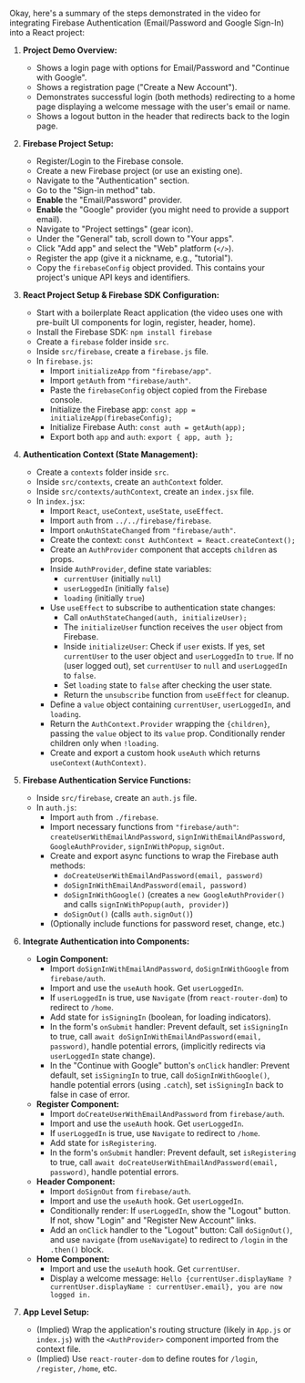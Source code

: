 Okay, here's a summary of the steps demonstrated in the video for integrating Firebase Authentication (Email/Password and Google Sign-In) into a React project:

1.  **Project Demo Overview:**
    *   Shows a login page with options for Email/Password and "Continue with Google".
    *   Shows a registration page ("Create a New Account").
    *   Demonstrates successful login (both methods) redirecting to a home page displaying a welcome message with the user's email or name.
    *   Shows a logout button in the header that redirects back to the login page.

2.  **Firebase Project Setup:**
    *   Register/Login to the Firebase console.
    *   Create a new Firebase project (or use an existing one).
    *   Navigate to the "Authentication" section.
    *   Go to the "Sign-in method" tab.
    *   **Enable** the "Email/Password" provider.
    *   **Enable** the "Google" provider (you might need to provide a support email).
    *   Navigate to "Project settings" (gear icon).
    *   Under the "General" tab, scroll down to "Your apps".
    *   Click "Add app" and select the "Web" platform (`</>`).
    *   Register the app (give it a nickname, e.g., "tutorial").
    *   Copy the `firebaseConfig` object provided. This contains your project's unique API keys and identifiers.

3.  **React Project Setup & Firebase SDK Configuration:**
    *   Start with a boilerplate React application (the video uses one with pre-built UI components for login, register, header, home).
    *   Install the Firebase SDK: `npm install firebase`
    *   Create a `firebase` folder inside `src`.
    *   Inside `src/firebase`, create a `firebase.js` file.
    *   In `firebase.js`:
        *   Import `initializeApp` from `"firebase/app"`.
        *   Import `getAuth` from `"firebase/auth"`.
        *   Paste the `firebaseConfig` object copied from the Firebase console.
        *   Initialize the Firebase app: `const app = initializeApp(firebaseConfig);`
        *   Initialize Firebase Auth: `const auth = getAuth(app);`
        *   Export both `app` and `auth`: `export { app, auth };`

4.  **Authentication Context (State Management):**
    *   Create a `contexts` folder inside `src`.
    *   Inside `src/contexts`, create an `authContext` folder.
    *   Inside `src/contexts/authContext`, create an `index.jsx` file.
    *   In `index.jsx`:
        *   Import `React`, `useContext`, `useState`, `useEffect`.
        *   Import `auth` from `../../firebase/firebase`.
        *   Import `onAuthStateChanged` from `"firebase/auth"`.
        *   Create the context: `const AuthContext = React.createContext();`
        *   Create an `AuthProvider` component that accepts `children` as props.
        *   Inside `AuthProvider`, define state variables:
            *   `currentUser` (initially `null`)
            *   `userLoggedIn` (initially `false`)
            *   `loading` (initially `true`)
        *   Use `useEffect` to subscribe to authentication state changes:
            *   Call `onAuthStateChanged(auth, initializeUser);`
            *   The `initializeUser` function receives the `user` object from Firebase.
            *   Inside `initializeUser`: Check if `user` exists. If yes, set `currentUser` to the user object and `userLoggedIn` to `true`. If no (user logged out), set `currentUser` to `null` and `userLoggedIn` to `false`.
            *   Set `loading` state to `false` after checking the user state.
            *   Return the `unsubscribe` function from `useEffect` for cleanup.
        *   Define a `value` object containing `currentUser`, `userLoggedIn`, and `loading`.
        *   Return the `AuthContext.Provider` wrapping the `{children}`, passing the `value` object to its `value` prop. Conditionally render children only when `!loading`.
        *   Create and export a custom hook `useAuth` which returns `useContext(AuthContext)`.

5.  **Firebase Authentication Service Functions:**
    *   Inside `src/firebase`, create an `auth.js` file.
    *   In `auth.js`:
        *   Import `auth` from `./firebase`.
        *   Import necessary functions from `"firebase/auth"`: `createUserWithEmailAndPassword`, `signInWithEmailAndPassword`, `GoogleAuthProvider`, `signInWithPopup`, `signOut`.
        *   Create and export async functions to wrap the Firebase auth methods:
            *   `doCreateUserWithEmailAndPassword(email, password)`
            *   `doSignInWithEmailAndPassword(email, password)`
            *   `doSignInWithGoogle()` (creates a `new GoogleAuthProvider()` and calls `signInWithPopup(auth, provider)`)
            *   `doSignOut()` (calls `auth.signOut()`)
        *   (Optionally include functions for password reset, change, etc.)

6.  **Integrate Authentication into Components:**
    *   **Login Component:**
        *   Import `doSignInWithEmailAndPassword`, `doSignInWithGoogle` from `firebase/auth`.
        *   Import and use the `useAuth` hook. Get `userLoggedIn`.
        *   If `userLoggedIn` is true, use `Navigate` (from `react-router-dom`) to redirect to `/home`.
        *   Add state for `isSigningIn` (boolean, for loading indicators).
        *   In the form's `onSubmit` handler: Prevent default, set `isSigningIn` to true, call `await doSignInWithEmailAndPassword(email, password)`, handle potential errors, (implicitly redirects via `userLoggedIn` state change).
        *   In the "Continue with Google" button's `onClick` handler: Prevent default, set `isSigningIn` to true, call `doSignInWithGoogle()`, handle potential errors (using `.catch`), set `isSigningIn` back to false in case of error.
    *   **Register Component:**
        *   Import `doCreateUserWithEmailAndPassword` from `firebase/auth`.
        *   Import and use the `useAuth` hook. Get `userLoggedIn`.
        *   If `userLoggedIn` is true, use `Navigate` to redirect to `/home`.
        *   Add state for `isRegistering`.
        *   In the form's `onSubmit` handler: Prevent default, set `isRegistering` to true, call `await doCreateUserWithEmailAndPassword(email, password)`, handle potential errors.
    *   **Header Component:**
        *   Import `doSignOut` from `firebase/auth`.
        *   Import and use the `useAuth` hook. Get `userLoggedIn`.
        *   Conditionally render: If `userLoggedIn`, show the "Logout" button. If not, show "Login" and "Register New Account" links.
        *   Add an `onClick` handler to the "Logout" button: Call `doSignOut()`, and use `navigate` (from `useNavigate`) to redirect to `/login` in the `.then()` block.
    *   **Home Component:**
        *   Import and use the `useAuth` hook. Get `currentUser`.
        *   Display a welcome message: `Hello {currentUser.displayName ? currentUser.displayName : currentUser.email}, you are now logged in.`

7.  **App Level Setup:**
    *   (Implied) Wrap the application's routing structure (likely in `App.js` or `index.js`) with the `<AuthProvider>` component imported from the context file.
    *   (Implied) Use `react-router-dom` to define routes for `/login`, `/register`, `/home`, etc.